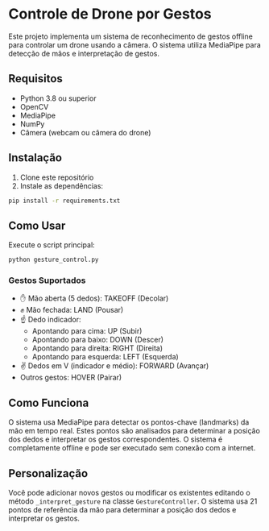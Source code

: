 # Controle de Drone por Gestos

Este projeto implementa um sistema de reconhecimento de gestos offline para controlar um drone usando a câmera. O sistema utiliza MediaPipe para detecção de mãos e interpretação de gestos.

## Requisitos

- Python 3.8 ou superior
- OpenCV
- MediaPipe
- NumPy
- Câmera (webcam ou câmera do drone)

## Instalação

1. Clone este repositório
2. Instale as dependências:
```bash
pip install -r requirements.txt
```

## Como Usar

Execute o script principal:
```bash
python gesture_control.py
```

### Gestos Suportados

- ✋ Mão aberta (5 dedos): TAKEOFF (Decolar)
- ✊ Mão fechada: LAND (Pousar)
- ☝️ Dedo indicador:
  - Apontando para cima: UP (Subir)
  - Apontando para baixo: DOWN (Descer)
  - Apontando para direita: RIGHT (Direita)
  - Apontando para esquerda: LEFT (Esquerda)
- ✌️ Dedos em V (indicador e médio): FORWARD (Avançar)
- Outros gestos: HOVER (Pairar)

## Como Funciona

O sistema usa MediaPipe para detectar os pontos-chave (landmarks) da mão em tempo real. Estes pontos são analisados para determinar a posição dos dedos e interpretar os gestos correspondentes. O sistema é completamente offline e pode ser executado sem conexão com a internet.

## Personalização

Você pode adicionar novos gestos ou modificar os existentes editando o método `_interpret_gesture` na classe `GestureController`. O sistema usa 21 pontos de referência da mão para determinar a posição dos dedos e interpretar os gestos.